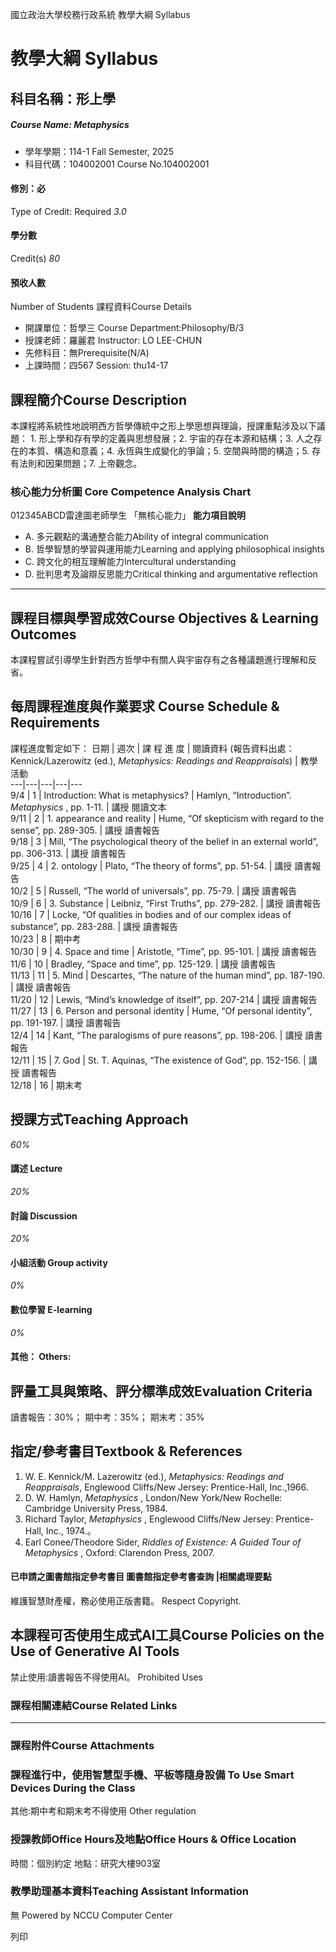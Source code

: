 國立政治大學校務行政系統 教學大綱 Syllabus
# 教學大綱 Syllabus
##  科目名稱：形上學
#####  Course Name: Metaphysics
  * 學年學期：114-1 Fall Semester, 2025 
  * 科目代碼：104002001 Course No.104002001


#### 修別：必
Type of Credit: Required 
_3.0_
#### 學分數
Credit(s)
_80_
#### 預收人數
Number of Students
課程資料Course Details
  * 開課單位：哲學三 Course Department:Philosophy/B/3 
  * 授課老師：羅麗君 Instructor: LO LEE-CHUN 
  * 先修科目：無Prerequisite(N/A)
  * 上課時間：四567 Session: thu14-17


##  課程簡介Course Description
本課程將系統性地說明西方哲學傳統中之形上學思想與理論，授課重點涉及以下議題： 1. 形上學和存有學的定義與思想發展；2. 宇宙的存在本源和結構；3. 人之存在的本質、構造和意義；4. 永恆與生成變化的爭論；5. 空間與時間的構造；5. 存有法則和因果問題；7. 上帝觀念。
###  核心能力分析圖 Core Competence Analysis Chart
012345ABCD雷達圖老師學生
「無核心能力」 
**能力項目說明**
  * A. 多元觀點的溝通整合能力Ability of integral communication
  * B. 哲學智慧的學習與運用能力Learning and applying philosophical insights
  * C. 跨文化的相互理解能力Intercultural understanding
  * D. 批判思考及論辯反思能力Critical thinking and argumentative reflection


* * *
##  課程目標與學習成效Course Objectives & Learning Outcomes 
本課程嘗試引導學生針對西方哲學中有關人與宇宙存有之各種議題進行理解和反省。
##  每周課程進度與作業要求 Course Schedule & Requirements
課程進度暫定如下：
日期 |  週次 |  課 程 進 度 |  閱讀資料 (報告資料出處：Kennick/Lazerowitz (ed.), _Metaphysics: Readings and Reappraisals_) |  教學活動  
---|---|---|---|---  
9/4 |  1 |  Introduction: What is metaphysics? |  Hamlyn, “Introduction”. _Metaphysics_ , pp. 1-11.  |  講授 閱讀文本  
9/11 |  2 |  1. appearance and reality |  Hume, “Of skepticism with regard to the sense”, pp. 289-305. |  講授 讀書報告  
9/18 |  3 |  Mill, “The psychological theory of the belief in an external world”, pp. 306-313. |  講授 讀書報告  
9/25 |  4 |  2. ontology |  Plato, “The theory of forms”, pp. 51-54. |  講授 讀書報告  
10/2 |  5 |  Russell, “The world of universals”,  pp. 75-79. |  講授 讀書報告  
10/9 |  6 |  3. Substance |  Leibniz, “First Truths”, pp. 279-282. |  講授 讀書報告  
10/16 |  7 |  Locke, “Of qualities in bodies and of our complex ideas of substance”, pp. 283-288. |  講授 讀書報告  
10/23 |  8 |  期中考  
10/30 |  9 |  4. Space and time |  Aristotle, “Time”, pp. 95-101. |  講授 讀書報告  
11/6 |  10 |  Bradley, “Space and time”, pp. 125-129. |  講授 讀書報告  
11/13 |  11 |  5. Mind |  Descartes, “The nature of the human mind”, pp. 187-190. |  講授 讀書報告  
11/20 |  12 |  Lewis, “Mind’s knowledge of itself”, pp. 207-214 |  講授 讀書報告  
11/27 |  13 |  6. Person and personal identity |  Hume, “Of personal identity”, pp. 191-197. |  講授 讀書報告  
12/4 |  14 |  Kant, “The paralogisms of pure reasons”, pp. 198-206. |  講授 讀書報告  
12/11 |  15 |  7. God |  St. T. Aquinas, “The existence of God”, pp. 152-156. |  講授 讀書報告  
12/18 |  16 |  期末考  
##  授課方式Teaching Approach
_60%_
####  講述 Lecture
_20%_
####  討論 Discussion
_20%_
####  小組活動 Group activity
_0%_
####  數位學習 E-learning
_0%_
####  其他： Others:
##  評量工具與策略、評分標準成效Evaluation Criteria
讀書報告：30%； 期中考：35%； 期末考：35%
##  指定/參考書目Textbook & References
  1. W. E. Kennick/M. Lazerowitz (ed.), _Metaphysics: Readings and Reappraisals_, Englewood Cliffs/New Jersey: Prentice-Hall, Inc.,1966.
  2. D. W. Hamlyn, _Metaphysics_ , London/New York/New Rochelle: Cambridge University Press, 1984.
  3. Richard Taylor, _Metaphysics_ , Englewood Cliffs/New Jersey: Prentice-Hall, Inc., 1974.。
  4. Earl Conee/Theodore Sider, _Riddles of Existence: A Guided Tour of Metaphysics_ , Oxford: Clarendon Press, 2007.


####  已申請之圖書館指定參考書目  圖書館指定參考書查詢 |相關處理要點
維護智慧財產權，務必使用正版書籍。 Respect Copyright.
##  本課程可否使用生成式AI工具Course Policies on the Use of Generative AI Tools
禁止使用:讀書報告不得使用AI。 Prohibited Uses
###  課程相關連結Course Related Links
* * *
###  課程附件Course Attachments
###  課程進行中，使用智慧型手機、平板等隨身設備 To Use Smart Devices During the Class
其他:期中考和期末考不得使用  Other regulation
###  授課教師Office Hours及地點Office Hours & Office Location
時間：個別約定
地點：研究大樓903室
###  教學助理基本資料Teaching Assistant Information
無
Powered by NCCU Computer Center
  
列印
